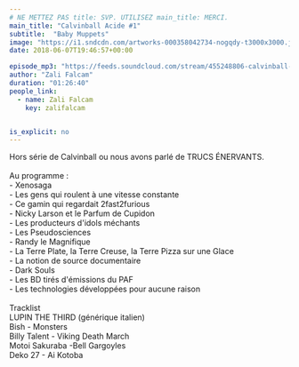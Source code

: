 ```yaml
---
# NE METTEZ PAS title: SVP. UTILISEZ main_title: MERCI.
main_title: "Calvinball Acide #1"
subtitle:  "Baby Muppets"
image: "https://i1.sndcdn.com/artworks-000358042734-nogqdy-t3000x3000.jpg"
date: 2018-06-07T19:46:57+00:00

episode_mp3: "https://feeds.soundcloud.com/stream/455248806-calvinball-radio-calvinball-acide-1-baby-muppets.mp3"
author: "Zali Falcam"
duration: "01:26:40"
people_link: 
  - name: Zali Falcam
    key: zalifalcam


is_explicit: no
---
```


<PodcastHeader/>

<!-- ECRIRE LA DESCRIPTION DE L'EPISODE SOUS CETTE LIGNE -->
Hors série de Calvinball ou nous avons parlé de TRUCS ÉNERVANTS.<br><br>Au programme : <br>- Xenosaga<br>- Les gens qui roulent à une vitesse constante<br>- Ce gamin qui regardait 2fast2furious<br>- Nicky Larson et le Parfum de Cupidon<br>- Les producteurs d'idols méchants<br>- Les Pseudosciences<br>- Randy le Magnifique<br>- La Terre Plate, la Terre Creuse, la Terre Pizza sur une Glace<br>- La notion de source documentaire<br>- Dark Souls<br>- Les BD tirés d'émissions du PAF<br>- Les technologies développées pour aucune raison<br><br>Tracklist <br>LUPIN THE THIRD (générique italien)<br>Bish - Monsters<br>Billy Talent - Viking Death March<br>Motoi Sakuraba -Bell Gargoyles<br>Deko 27 - Ai Kotoba

